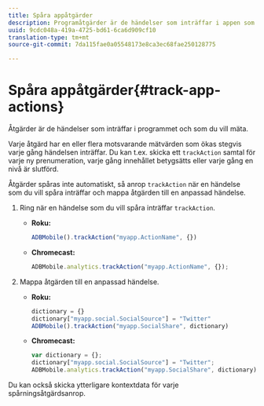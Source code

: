 ```yaml
---
title: Spåra appåtgärder
description: Programåtgärder är de händelser som inträffar i appen som du vill mäta.
uuid: 9cdc048a-419a-4725-bd61-6ca6d909cf10
translation-type: tm+mt
source-git-commit: 7da115fae0a05548173e8ca3ec68fae250128775

---
```



# Spåra appåtgärder{#track-app-actions}

Åtgärder är de händelser som inträffar i programmet och som du vill mäta.

Varje åtgärd har en eller flera motsvarande mätvärden som ökas stegvis varje gång händelsen inträffar. Du kan t.ex. skicka ett `trackAction` samtal för varje ny prenumeration, varje gång innehållet betygsätts eller varje gång en nivå är slutförd.

Åtgärder spåras inte automatiskt, så anrop `trackAction` när en händelse som du vill spåra inträffar och mappa åtgärden till en anpassad händelse.

1. Ring när en händelse som du vill spåra inträffar `trackAction`.

   * **Roku:**

      ```js
      ADBMobile().trackAction("myapp.ActionName", {})
      ```

   * **Chromecast:**

      ```js
      ADBMobile.analytics.trackAction("myapp.ActionName", {});
      ```

1. Mappa åtgärden till en anpassad händelse.

   * **Roku:**

      ```js
      dictionary = {} 
      dictionary["myapp.social.SocialSource"] = "Twitter"  
      ADBMobile().trackAction("myapp.SocialShare", dictionary)
      ```

   * **Chromecast:**

      ```js
      var dictionary = {}; 
      dictionary["myapp.social.SocialSource"] = "Twitter"; 
      ADBMobile.analytics.trackAction("myapp.SocialShare", dictionary);
      ```

Du kan också skicka ytterligare kontextdata för varje spårningsåtgärdsanrop.

